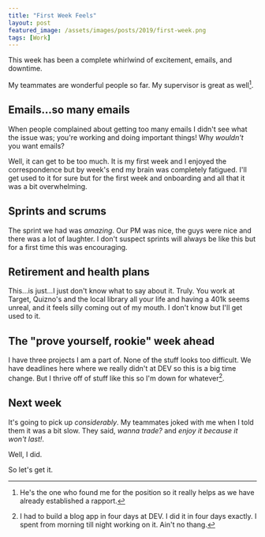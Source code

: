 ```yaml
---
title: "First Week Feels"
layout: post
featured_image: /assets/images/posts/2019/first-week.png
tags: [Work]
---
```


This week has been a complete whirlwind of excitement, emails, and downtime.

My teammates are wonderful people so far. My supervisor is great as well[^1].

## Emails...so many emails

When people complained about getting too many emails I didn't see what the issue was; you're working and doing important things! Why *wouldn't* you want emails?

Well, it can get to be too much. It is my first week and I enjoyed the correspondence but by week's end my brain was completely fatigued. I'll get used to it for sure but for the first week and onboarding and all that it was a bit overwhelming.

## Sprints and scrums

The sprint we had was *amazing*. Our PM was nice, the guys were nice and there was a lot of laughter. I don't suspect sprints will always be like this but for a first time this was encouraging.

## Retirement and health plans

This...is just...I just don't know what to say about it. Truly. You work at Target, Quizno's and the local library all your life and having a 401k seems unreal, and it feels silly coming out of my mouth. I don't know but I'll get used to it.

## The "prove yourself, rookie" week ahead

I have three projects I am a part of. None of the stuff looks too difficult. We have deadlines here where we really didn't at DEV so this is a big time change. But I thrive off of stuff like this so I'm down for whatever[^2].

## Next week

It's going to pick up *considerably*. My teammates joked with me when I told them it was a bit slow. They said, *wanna trade?* and *enjoy it because it won't last!*.

Well, I did.

So let's get it.





[^1]: He's the one who found me for the position so it really helps as we have already established a rapport.
[^2]: I had to build a blog app in four days at DEV. I did it in four days exactly. I spent from morning till night working on it. Ain't no thang.
